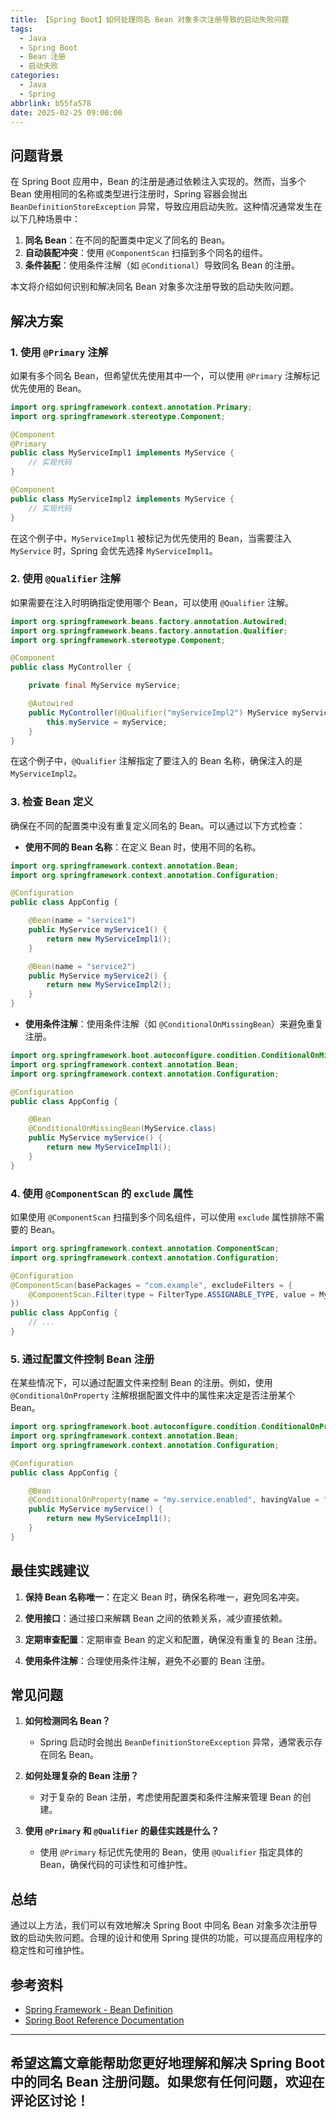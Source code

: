 ```yaml
---
title: 【Spring Boot】如何处理同名 Bean 对象多次注册导致的启动失败问题
tags:
  - Java
  - Spring Boot
  - Bean 注册
  - 启动失败
categories:
  - Java
  - Spring
abbrlink: b55fa578
date: 2025-02-25 09:00:00
---
```


## 问题背景

在 Spring Boot 应用中，Bean 的注册是通过依赖注入实现的。然而，当多个 Bean 使用相同的名称或类型进行注册时，Spring 容器会抛出 `BeanDefinitionStoreException` 异常，导致应用启动失败。这种情况通常发生在以下几种场景中：

1. **同名 Bean**：在不同的配置类中定义了同名的 Bean。
2. **自动装配冲突**：使用 `@ComponentScan` 扫描到多个同名的组件。
3. **条件装配**：使用条件注解（如 `@Conditional`）导致同名 Bean 的注册。

本文将介绍如何识别和解决同名 Bean 对象多次注册导致的启动失败问题。

## 解决方案

### 1. 使用 `@Primary` 注解

如果有多个同名 Bean，但希望优先使用其中一个，可以使用 `@Primary` 注解标记优先使用的 Bean。

```java
import org.springframework.context.annotation.Primary;
import org.springframework.stereotype.Component;

@Component
@Primary
public class MyServiceImpl1 implements MyService {
    // 实现代码
}

@Component
public class MyServiceImpl2 implements MyService {
    // 实现代码
}
```

在这个例子中，`MyServiceImpl1` 被标记为优先使用的 Bean，当需要注入 `MyService` 时，Spring 会优先选择 `MyServiceImpl1`。

### 2. 使用 `@Qualifier` 注解

如果需要在注入时明确指定使用哪个 Bean，可以使用 `@Qualifier` 注解。

```java
import org.springframework.beans.factory.annotation.Autowired;
import org.springframework.beans.factory.annotation.Qualifier;
import org.springframework.stereotype.Component;

@Component
public class MyController {

    private final MyService myService;

    @Autowired
    public MyController(@Qualifier("myServiceImpl2") MyService myService) {
        this.myService = myService;
    }
}
```

在这个例子中，`@Qualifier` 注解指定了要注入的 Bean 名称，确保注入的是 `MyServiceImpl2`。

### 3. 检查 Bean 定义

确保在不同的配置类中没有重复定义同名的 Bean。可以通过以下方式检查：

- **使用不同的 Bean 名称**：在定义 Bean 时，使用不同的名称。
  
```java
import org.springframework.context.annotation.Bean;
import org.springframework.context.annotation.Configuration;

@Configuration
public class AppConfig {

    @Bean(name = "service1")
    public MyService myService1() {
        return new MyServiceImpl1();
    }

    @Bean(name = "service2")
    public MyService myService2() {
        return new MyServiceImpl2();
    }
}
```

- **使用条件注解**：使用条件注解（如 `@ConditionalOnMissingBean`）来避免重复注册。

```java
import org.springframework.boot.autoconfigure.condition.ConditionalOnMissingBean;
import org.springframework.context.annotation.Bean;
import org.springframework.context.annotation.Configuration;

@Configuration
public class AppConfig {

    @Bean
    @ConditionalOnMissingBean(MyService.class)
    public MyService myService() {
        return new MyServiceImpl1();
    }
}
```

### 4. 使用 `@ComponentScan` 的 `exclude` 属性

如果使用 `@ComponentScan` 扫描到多个同名组件，可以使用 `exclude` 属性排除不需要的 Bean。

```java
import org.springframework.context.annotation.ComponentScan;
import org.springframework.context.annotation.Configuration;

@Configuration
@ComponentScan(basePackages = "com.example", excludeFilters = {
    @ComponentScan.Filter(type = FilterType.ASSIGNABLE_TYPE, value = MyServiceImpl2.class)
})
public class AppConfig {
    // ...
}
```

### 5. 通过配置文件控制 Bean 注册

在某些情况下，可以通过配置文件来控制 Bean 的注册。例如，使用 `@ConditionalOnProperty` 注解根据配置文件中的属性来决定是否注册某个 Bean。

```java
import org.springframework.boot.autoconfigure.condition.ConditionalOnProperty;
import org.springframework.context.annotation.Bean;
import org.springframework.context.annotation.Configuration;

@Configuration
public class AppConfig {

    @Bean
    @ConditionalOnProperty(name = "my.service.enabled", havingValue = "true")
    public MyService myService() {
        return new MyServiceImpl1();
    }
}
```

## 最佳实践建议

1. **保持 Bean 名称唯一**：在定义 Bean 时，确保名称唯一，避免同名冲突。

2. **使用接口**：通过接口来解耦 Bean 之间的依赖关系，减少直接依赖。

3. **定期审查配置**：定期审查 Bean 的定义和配置，确保没有重复的 Bean 注册。

4. **使用条件注解**：合理使用条件注解，避免不必要的 Bean 注册。

## 常见问题

1. **如何检测同名 Bean？**
   - Spring 启动时会抛出 `BeanDefinitionStoreException` 异常，通常表示存在同名 Bean。

2. **如何处理复杂的 Bean 注册？**
   - 对于复杂的 Bean 注册，考虑使用配置类和条件注解来管理 Bean 的创建。

3. **使用 `@Primary` 和 `@Qualifier` 的最佳实践是什么？**
   - 使用 `@Primary` 标记优先使用的 Bean，使用 `@Qualifier` 指定具体的 Bean，确保代码的可读性和可维护性。

## 总结

通过以上方法，我们可以有效地解决 Spring Boot 中同名 Bean 对象多次注册导致的启动失败问题。合理的设计和使用 Spring 提供的功能，可以提高应用程序的稳定性和可维护性。

## 参考资料

- [Spring Framework - Bean Definition](https://docs.spring.io/spring-framework/docs/current/reference/html/core.html#beans-definition)
- [Spring Boot Reference Documentation](https://docs.spring.io/spring-boot/docs/current/reference/htmlsingle/)

---

希望这篇文章能帮助您更好地理解和解决 Spring Boot 中的同名 Bean 注册问题。如果您有任何问题，欢迎在评论区讨论！
--- 
 